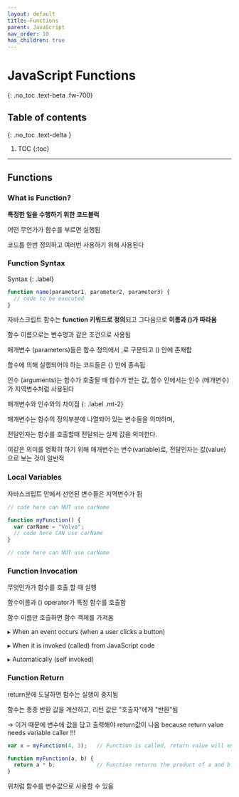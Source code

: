 ```yaml
---
layout: default
title: Functions
parent: JavaScript
nav_order: 10
has_children: true
---
```


# JavaScript Functions
{: .no_toc .text-beta .fw-700}

## Table of contents
{: .no_toc .text-delta }

1. TOC
{:toc}

---

## Functions

### What is Function?

**특정한 일을 수행하기 위한 코드블럭**

어떤 무언가가 함수를 부르면 실행됨

코드를 한번 정의하고 여러번 사용하기 위해 사용된다


### Function Syntax

Syntax
{: .label}
```js
function name(parameter1, parameter2, parameter3) {
  // code to be executed
}
```

자바스크립트 함수는 **function 키워드로 정의**되고 그다음으로 **이름과 ()가 따라옴**

함수 이름으로는 변수명과 같은 조건으로 사용됨

매개변수 (parameters)들은  함수 정의에서 ,로 구분되고 () 안에 존재함

함수에 의해 실행되어야 하는 코드들은 {} 안에 종속됨

인수 (arguments)는 함수가 호출될 때 함수가 받는 값, 함수 안에서는 인수 (매개변수)가 지역변수처럼 사용된다

매개변수와 인수와의 차이점
{: .label .mt-2}
<div class="code-exmaple" markdown="1">
매개변수는 함수의 정의부분에 나열되어 있는 변수들을 의미하며,

전달인자는 함수를 호출할때 전달되는 실제 값을 의미한다. 

이같은 의미를 명확히 하기 위해 매개변수는 변수(variable)로, 전달인자는 값(value)으로 보는 것이 일반적
</div>

### Local Variables

자바스크립트 안에서 선언된 변수들은 지역변수가 됨

```js
// code here can NOT use carName

function myFunction() {
  var carName = "Volvo";
  // code here CAN use carName
}

// code here can NOT use carName
```

### Function Invocation

무엇인가가 함수를 호출 할 때 실행

함수이름과 () operator가 특정 함수를 호출함

함수 이름만 호출하면 함수 객체를 가져옴

&#9656; When an event occurs (when a user clicks a button)

&#9656; When it is invoked (called) from JavaScript code

&#9656; Automatically (self invoked)

### Function Return

return문에 도달하면 함수는 실행이 중지됨

함수는 종종 반환 값을 계산하고, 리턴 값은 "호출자"에게 "반환"됨

&#8594; 이거 때문에 변수에 값을 담고 출력해야 return값이 나옴 because return value needs variable caller !!!

```js
var x = myFunction(4, 3);   // Function is called, return value will end up in x

function myFunction(a, b) {
  return a * b;             // Function returns the product of a and b
}
```

위처럼 함수를 변수값으로 사용할 수 있음

